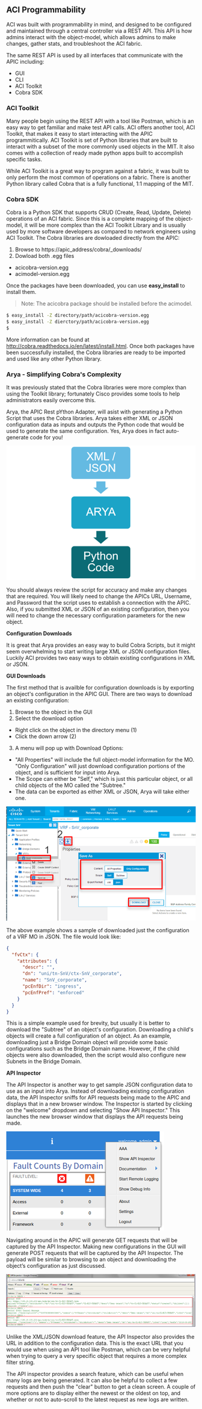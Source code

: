 ## ACI Programmability

ACI was built with programmability in mind, and designed to be configured and maintained through a central controller via a REST API. This API is how admins interact with the object-model, which allows admins to make changes, gather stats, and troubleshoot the ACI fabric.

The same REST API is used by all interfaces that communicate with the APIC including:

*  GUI
*  CLI
*  ACI Toolkit
*  Cobra SDK


### ACI Toolkit
Many people begin using the REST API with a tool like Postman, which is an easy way to get familiar and make test API calls.  ACI offers another tool, ACI Toolkit, that makes it easy to start interacting with the APIC programmitically. ACI Toolkit is set of Python libraries that are built to interact with a subset of the more commonly used objects in the MIT. It also comes with a collection of ready made python apps built to accomplish specific tasks.

While ACI Toolkit is a great way to program against a fabric, it was built to only perform the most common of operations on a fabric.  There is another Python library called Cobra that is a fully functional, 1:1 mapping of the MIT. 

### Cobra SDK
Cobra is a Python SDK that supports CRUD (Create, Read, Update, Delete) operations of an ACI fabric. Since this is a complete mapping of the object-model, it will be more complex than the ACI Toolkit Library and is usually used by more software developers as compared to network engineers using ACI Toolkit. The Cobra libraries are dowloaded directly from the APIC:

1.  Browse to https://apic_address/cobra/_downloads/
2.  Dowload both .egg files
  *  acicobra-version.egg
  *  acimodel-version.egg

Once the packages have been downloaded, you can use **easy_install** to install them. 

> Note: The acicobra package should be installed before the acimodel.


```bash
$ easy_install -Z directory/path/acicobra-version.egg
$ easy_install -Z dierctory/path/acicobra-version.egg
$ 
```

More information can be found at http://cobra.readthedocs.io/en/latest/install.html. Once both packages have been successfully installed, the Cobra libraries are ready to be imported and used like any other Python library.


### Arya - Simplifying Cobra's Complexity

It was previously stated that the Cobra libraries were more complex than using the Toolkit library; fortunately Cisco provides some tools to help administrators easily overcome this. 

Arya, the APIC Rest pYthon Adapter, will asist with generating a Python Script that uses the Cobra libraries. Arya takes either XML or JSON configuration data as inputs and outputs the Python code that would be used to generate the same configuration.  Yes, Arya does in fact auto-generate code for you!

![Arya](assets/arya.png)

You should always review the script for accuracy and make any changes that are required. You will likely need to change the APICs URL, Username, and Password that the script uses to establish a connection with the APIC. Also, if you submitted XML or JSON of an existing configuration, then you will need to change the necessary configuration parameters for the new object.

**Configuration Downloads**

It is great that Arya provides an easy way to build Cobra Scripts, but it might seem overwhelming to start writing large XML or JSON configuration files. Luckily ACI provides two easy ways to obtain existing configurations in XML or JSON.

**GUI Downloads**

The first method that is availble for configuration downloads is by exporting an object's configuration in the APIC GUI. There are two ways to download an existing configuration:

1.  Browse to the object in the GUI
2.  Select the download option
  *  Right click on the object in the directory menu (1)
  *  Click the down arrow (2)
3. A menu will pop up with Download Options:
  *  "All Properties" will include the full object-model information for the MO. "Only Configuration" will just download configuration portions of the object, and is sufficient for input into Arya.
  *  The Scope can either be "Self," which is just this particular object, or all child objects of the MO called the "Subtree."
  *  The data can be exported as either XML or JSON, Arya will take either one.

![GUI Downloads](assets/gui_downloads.png)

The above example shows a sample of downloaded just the configuration of a VRF MO in JSON. The file would look like:
```json
{
  "fvCtx": {
    "attributes": {
      "descr": "",
      "dn": "uni/tn-SnV/ctx-SnV_corporate",
      "name": "SnV_corporate",
      "pcEnfDir": "ingress",
      "pcEnfPref": "enforced"
    }
  }
}
```

This is a simple example used for brevity, but usually it is better to download the "Subtree" of an object's configuration. Downloading a child's objects will create a full configuration of an object. As an example, downloading just a Bridge Domain object will provide some basic configurations such as the Bridge Domain name. However, if the child objects were also downloaded, then the script would also configure new Subnets in the Bridge Domain.

**API Inspector**

The API Inspector is another way to get sample JSON configuration data to use as an input into Arya. Instead of downloading existing configuration data, the API Inspector sniffs for API requests being made to the APIC and displays that in a new browser window. The Inspector is started by clicking on the "welcome" dropdown and selecting "Show API Inspector." This launches the new browser window that displays the API requests being made.

![Inspector Launch](assets/api_inspector_launch.png)

Navigating around in the APIC will generate GET requests that will be captured by the API Inspector. Making new configurations in the GUI will generate POST requests that will be captured by the API Inspector. The payload will be similar to browsing to an object and downloading the object’s configuration as just discussed.

![Inspector Log](assets/api_inspector_log.png)

Unlike the XML/JSON download feature, the API Inspector also provides the URL in addition to the configuration data. This is the exact URL that you would use when using an API tool like Postman, which can be very helpful when trying to query a very specific object that requires a more complex filter string.

The API inspector provides a search feature, which can be useful when many logs are being generated. It can also be helpful to collect a few requests and then push the "clear" button to get a clean screen. A couple of more options are to display either the newest or the oldest on top, and whether or not to auto-scroll to the latest request as new logs are written.


